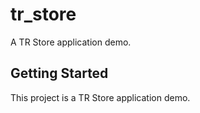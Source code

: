 # tr_store

A TR Store application demo.

## Getting Started

This project is a TR Store application demo.

